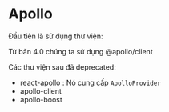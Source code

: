# Apollo

Đầu tiên là sử dụng  thư viện:

Từ bản 4.0 chúng ta sử dụng @apollo/client

Các thư viện sau đã deprecated:

- react-apollo : Nó cung cấp `ApolloProvider`
- apollo-client
- apollo-boost
